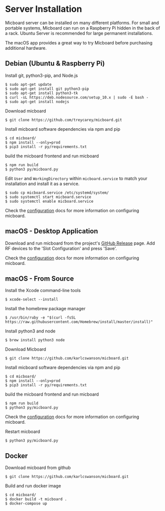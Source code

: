 # Server Installation
Micboard server can be installed on many different platforms.  For small and portable systems, Micboard can run on a Raspberry Pi hidden in the back of a rack.  Ubuntu Server is recommended for large permanent installations.

The macOS app provides a great way to try Micboard before purchasing additional hardware.

## Debian (Ubuntu & Raspberry Pi)
Install git, python3-pip, and Node.js
```
$ sudo apt-get update
$ sudo apt-get install git python3-pip
$ sudo apt-get install python3-tk
$ curl -sL https://deb.nodesource.com/setup_10.x | sudo -E bash -
$ sudo apt-get install nodejs
```

Download micboard
```
$ git clone https://github.com/treycarey/micboard.git
```

Install micboard software dependencies via npm and pip
```
$ cd micboard/
$ npm install --only=prod
$ pip3 install -r py/requirements.txt

```

build the micboard frontend and run micboard
```
$ npm run build
$ python3 py/micboard.py
```

Edit `User` and `WorkingDirectory` within `micboard.service` to match your installation and install it as a service.
```
$ sudo cp micboard.service /etc/systemd/system/
$ sudo systemctl start micboard.service
$ sudo systemctl enable micboard.service
```

Check the [configuration](configuration.md) docs for more information on configuring micboard.

## macOS - Desktop Application
Download and run micboard from the project's [GitHub Release](https://github.com/karlcswanson/micboard/releases/) page.  Add RF devices to the 'Slot Configuration' and press 'Save'.

Check the [configuration](configuration.md) docs for more information on configuring micboard.


## macOS - From Source
Install the Xcode command-line tools
```
$ xcode-select --install
```

Install the homebrew package manager
```
$ /usr/bin/ruby -e "$(curl -fsSL https://raw.githubusercontent.com/Homebrew/install/master/install)"
```

Install python3 and node
```
$ brew install python3 node
```

Download Micboard
```
$ git clone https://github.com/karlcswanson/micboard.git
```

Install micboard software dependencies via npm and pip
```
$ cd micboard/
$ npm install --only=prod
$ pip3 install -r py/requirements.txt
```

build the micboard frontend and run micboard
```
$ npm run build
$ python3 py/micboard.py
```

Check the [configuration](configuration.md) docs for more information on configuring micboard.

Restart micboard
```
$ python3 py/micboard.py
```

## Docker
Download micboard from github
```
$ git clone https://github.com/karlcswanson/micboard.git
```

Build and run docker image
```
$ cd micboard/
$ docker build -t micboard .
$ docker-compose up
```
